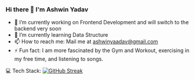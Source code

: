 ### Hi there 👋 I'm Ashwin Yadav

- 🔭 I’m currently working on Frontend Development and will switch to the backend very soon
- 🌱 I’m currently learning Data Structure 
- 📫 How to reach me: Mail me at ashwinyaadav@gmail.com
- ⚡ Fun fact: I am more fascinated by the Gym and Workout, exercising in my free time, and listening to songs.

💻 Tech Stack:
[![GitHub Streak](http://github-readme-streak-stats.herokuapp.com?user=ashwin7455&hide_border=true&card_width=447)](https://git.io/streak-stats)
